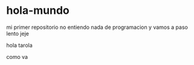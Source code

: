 # hola-mundo
mi primer repositorio
no entiendo nada de programacion y vamos a paso lento jeje

hola tarola

como va
